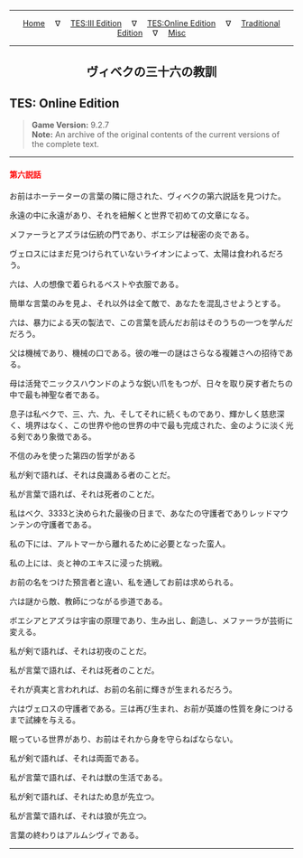 
---

<!-- Jekyll Page Links -->

<center>
<a href="../../../../index.html">Home</a>
&emsp;&nabla;&emsp;
<a href="../../../index-tes3.html">TES:III Edition</a>
&emsp;&nabla;&emsp;
<a href="../../../index-teso.html">TES:Online Edition</a>
&emsp;&nabla;&emsp;
<a href="../../../index-traditional.html">Traditional Edition</a>
&emsp;&nabla;&emsp;
<a href="../../../index-misc.html">Misc</a>
</center>

<!-- Markdown Body Below: -->

---

<center>
<h2><span style="font-family:Yu Mincho">ヴィベクの三十六の教訓</span></h2>
</center>

## TES: Online Edition

> __Game Version:__ 9.2.7\
> __Note:__ An archive of the original contents of the current versions of the complete text.

---

#### <span style="color:red">第六説話</span>

お前はホーテーターの言葉の隣に隠された、ヴィベクの第六説話を見つけた。

永遠の中に永遠があり、それを紐解くと世界で初めての文章になる。

メファーラとアズラは伝統の門であり、ボエシアは秘密の炎である。

ヴェロスにはまだ見つけられていないライオンによって、太陽は食われるだろう。

六は、人の想像で着られるベストや衣服である。

簡単な言葉のみを見よ、それ以外は全て敵で、あなたを混乱させようとする。

六は、暴力による天の製法で、この言葉を読んだお前はそのうちの一つを学んだだろう。

父は機械であり、機械の口である。彼の唯一の謎はさらなる複雑さへの招待である。

母は活発でニックスハウンドのような鋭い爪をもつが、日々を取り戻す者たちの中で最も神聖な者である。

息子は私ベクで、三、六、九、そしてそれに続くものであり、輝かしく慈悲深く、境界はなく、この世界や他の世界の中で最も完成された、金のように淡く光る剣であり象徴である。

不信のみを使った第四の哲学がある

私が剣で語れば、それは良識ある者のことだ。

私が言葉で語れば、それは死者のことだ。

私はベク、3333と決められた最後の日まで、あなたの守護者でありレッドマウンテンの守護者である。

私の下には、アルトマーから離れるために必要となった蛮人。

私の上には、炎と神のエキスに浸った挑戦。

お前の名をつけた預言者と違い、私を通してお前は求められる。

六は謎から敵、教師につながる歩道である。

ボエシアとアズラは宇宙の原理であり、生み出し、創造し、メファーラが芸術に変える。

私が剣で語れば、それは初夜のことだ。

私が言葉で語れば、それは死者のことだ。

それが真実と言われれば、お前の名前に輝きが生まれるだろう。

六はヴェロスの守護者である。三は再び生まれ、お前が英雄の性質を身につけるまで試練を与える。

眠っている世界があり、お前はそれから身を守らねばならない。

私が剣で語れば、それは両面である。

私が言葉で語れば、それは獣の生活である。

私が剣で語れば、それはため息が先立つ。

私が言葉で語れば、それは狼が先立つ。

言葉の終わりはアルムシヴィである。

---
